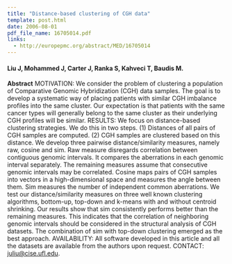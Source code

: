 ```yaml
---
title: "Distance-based clustering of CGH data"
template: post.html 
date: 2006-08-01
pdf_file_name: 16705014.pdf
links:
  - http://europepmc.org/abstract/MED/16705014
---
```


#### Liu J, Mohammed J, Carter J, Ranka S, Kahveci T, Baudis M.

**Abstract** MOTIVATION: We consider the problem of clustering a population of Comparative Genomic Hybridization (CGH) data samples. The goal is to develop a systematic way of placing patients with similar CGH imbalance profiles into the same cluster. Our expectation is that patients with the same cancer types will generally belong to the same cluster as their underlying CGH profiles will be similar. RESULTS: We focus on distance-based clustering strategies. We do this in two steps. (1) Distances of all pairs of CGH samples are computed. (2) CGH samples are clustered based on this distance. We develop three pairwise distance/similarity measures, namely raw, cosine and sim. Raw measure disregards correlation between contiguous genomic intervals. It compares the aberrations in each genomic interval separately. The remaining measures assume that consecutive genomic intervals may be correlated. Cosine maps pairs of CGH samples into vectors in a high-dimensional space and measures the angle between them. Sim measures the number of independent common aberrations. We test our distance/similarity measures on three well known clustering algorithms, bottom-up, top-down and k-means with and without centroid shrinking. Our results show that sim consistently performs better than the remaining measures. This indicates that the correlation of neighboring genomic intervals should be considered in the structural analysis of CGH datasets. The combination of sim with top-down clustering emerged as the best approach. AVAILABILITY: All software developed in this article and all the datasets are available from the authors upon request. CONTACT: juliu@cise.ufl.edu.

